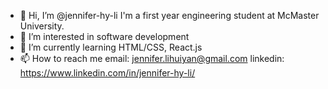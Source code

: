 - 👋 Hi, I’m @jennifer-hy-li I'm a first year engineering student at McMaster University.
- 👀 I’m interested in software development
- 🌱 I’m currently learning HTML/CSS, React.js
- 📫 How to reach me email: jennifer.lihuiyan@gmail.com linkedin: https://www.linkedin.com/in/jennifer-hy-li/

<!---
jennifer-hy-li/jennifer-hy-li is a ✨ special ✨ repository because its `README.md` (this file) appears on your GitHub profile.
You can click the Preview link to take a look at your changes.
--->
